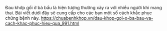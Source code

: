 Đau khớp gối ở bà bầu là hiện tượng thường xảy ra với nhiều người khi mang thai. Bài viết dưới đây sẽ cung cấp cho các bạn một số cách khắc phục chứng bệnh này.
https://chuabenhkhop.vn/dau-khop-goi-o-ba-bau-va-cach-khac-phuc-hieu-qua_991.html
